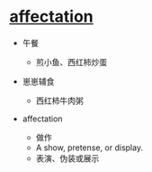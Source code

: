 # [affectation](https://github.com/jiemaoli/gitblog/issues/42)

- 午餐
   - 煎小鱼、西红柿炒蛋

- 崽崽辅食
   - 西红柿牛肉粥

- affectation
   - 做作
   - A show, pretense, or display.
   - 表演、伪装或展示